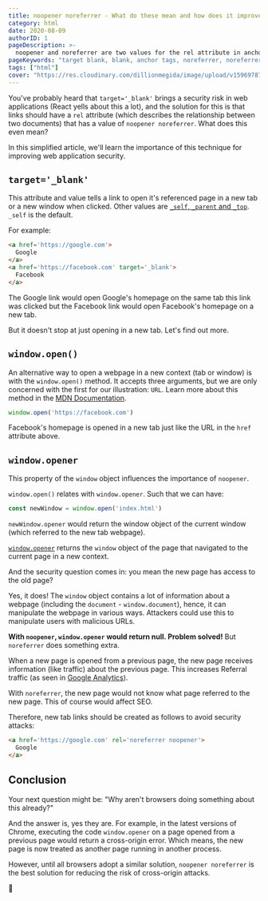 ```yaml
---
title: noopener noreferrer - What do these mean and how does it improve web security?
category: html
date: 2020-08-09
authorID: 1
pageDescription: >-
  noopener and noreferrer are two values for the rel attribute in anchor tags that ensures the new page has no information or access to the previous page
pageKeywords: "target blank, blank, anchor tags, noreferrer, noreferrer"
tags: ["html"]
cover: "https://res.cloudinary.com/dillionmegida/image/upload/v1596978787/images/thewebfor5/noopener_noreferrer_qtu4ua.png"
---
```


You've probably heard that `target='_blank'` brings a security risk in web applications (React yells about this a lot), and the solution for this is that links should have a `rel` attribute (which describes the relationship between two documents) that has a value of `noopener noreferrer`. What does this even mean?

In this simplified article, we'll learn the importance of this technique for improving web application security.

## `target='_blank'`

This attribute and value tells a link to open it's referenced page in a new tab or a new window when clicked. Other values are [`_self`, `_parent` and `_top`](https://developer.mozilla.org/en-US/docs/Web/HTML/Element/a). `_self` is the default.

For example:

```html
<a href='https://google.com'>
  Google
</a>
<a href='https://facebook.com' target='_blank'>
  Facebook
</a>
```

The Google link would open Google's homepage on the same tab this link was clicked but the Facebook link would open Facebook's homepage on a new tab.

But it doesn't stop at just opening in a new tab. Let's find out more.

## `window.open()`

An alternative way to open a webpage in a new context (tab or window) is with the `window.open()` method. It accepts three arguments, but we are only concerned with the first for our illustration: `URL`. Learn more about this method in the [MDN Documentation](https://developer.mozilla.org/en-US/docs/Web/API/Window/open).

```js
window.open('https://facebook.com')
```

Facebook's homepage is opened in a new tab just like the URL in the `href` attribute above.

## `window.opener`

This property of the `window` object influences the importance of `noopener`.

`window.open()` relates with `window.opener`. Such that we can have:

```js
const newWindow = window.open('index.html')
```

`newWindow.opener` would return the window object of the current window (which referred to the new tab webpage).

[`window.opener`](https://developer.mozilla.org/en-US/docs/Web/API/Window/opener) returns the `window` object of the page that navigated to the current page in a new context.

And the security question comes in: you mean the new page has access to the old page?

Yes, it does! The `window` object contains a lot of information about a webpage (including the `document` - `window.document`), hence, it can manipulate the webpage in various ways. Attackers could use this to manipulate users with malicious URLs.

**With `noopener`, `window.opener` would return null. Problem solved!** But `noreferrer` does something extra.

When a new page is opened from a previous page, the new page receives information (like traffic) about the previous page. This increases Referral traffic (as seen in [Google Analytics](https://analytics.google.com/analytics/web/)).

With `noreferrer`, the new page would not know what page referred to the new page. This of course would affect SEO.

Therefore, new tab links should be created as follows to avoid security attacks:

```html
<a href='https://google.com' rel='noreferrer noopener'>
  Google
</a>
```

## Conclusion

Your next question might be: "Why aren't browsers doing something about this already?"

And the answer is, yes they are. For example, in the latest versions of Chrome, executing the code `window.opener` on a page opened from a previous page would return a cross-origin error. Which means, the new page is now treated as another page running in another process.

However, until all browsers adopt a similar solution, `noopener noreferrer` is the best solution for reducing the risk of cross-origin attacks.

🎉
